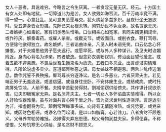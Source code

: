 女人十恶者。具说难穷。今略言之令生厌离。一者贪淫无量无厌。经云。十方国土有女人处即有地狱。一切障道此为是苦。女人欲男如海吞流。百千万劫毕竟不满。得一望一。心意狂乱。见可意男悉愿与交。犹火纳薪多益多炽。昼夜行坐无忘欲时。受五道身皆女形摄。先际已来女根未转。彻穷劫世不免女身。故名贪欲无厌。二者嫉妒心如毒蛇。家有妇类悉生憎垢。口似相亲心如冤家。若同夫婿更相规命。或作符厌。解奏毒药。或雇人杀害。或截支节。或毁面目。或削衣食。鞭打骂辱。方便除他欲得独立。故名嫉妒。三者谄曲诈亲。凡见人时未语先笑。口云忆念心怀嫌恨。对于夫婿思他男子愿夫远行。或愿早死。或与外人多种谋计。及见夫时谄媚附近。身向心背名为诈亲。四者放逸。但念彩衣装粉钗钏。修治面目望他爱念。耽着五欲不避亲疏。不畏后世畜生饿鬼名为放逸。五者口多恶业。出言虚诳实情难得。凡所论说虚多实少。喜道鄙弊秽恶之语。母女姊妹不相避忌。两舌斗乱传送消息。数作咒誓不畏殃报。屏骂尊长穷逐诤讼。是名口多恶业。六者厌背夫主。若见端正男子无羞追逐。或遣信逼。或自身往坐卧。不安休废生业。或结成病。或时托病屏处饮啖。人前不餐。夫婿辛苦勤劳得财。割减偷窃供给傍夫。共作谋计规欲杀害。见夫即瞋冤家无异。是名厌背夫主。七者一切女人多怀谄曲实情难得。所以女人奸险性器难量。虽与对面共言心隔千里之外。皆为贪求世利性逐浇浮。言是返引为非。指虚翻将为实。颠倒常理每事多端。向背有无情随冷热。或凭势要。或党亲知。或因财色相诬。或诤名位而起谤。是以口如脂膏。心若锥刀。八者贪财不顾恩义。父母养育劬劳难报。及嫁得夫弃忘恩德。规父母物润益夫家。多得便喜。不称便恨。父母饥寒无心供给。是名贪财不顾恩义。
